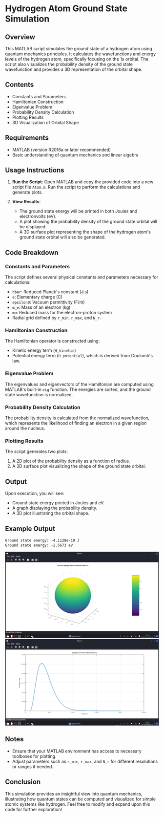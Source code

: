 # Hydrogen Atom Ground State Simulation

## Overview
This MATLAB script simulates the ground state of a hydrogen atom using quantum mechanics principles. It calculates the wavefunctions and energy levels of the hydrogen atom, specifically focusing on the 1s orbital. The script also visualizes the probability density of the ground state wavefunction and provides a 3D representation of the orbital shape.

## Contents
- Constants and Parameters
- Hamiltonian Construction
- Eigenvalue Problem
- Probability Density Calculation
- Plotting Results
- 3D Visualization of Orbital Shape

## Requirements
- MATLAB (version R2016a or later recommended)
- Basic understanding of quantum mechanics and linear algebra

## Usage Instructions

1. **Run the Script**: Open MATLAB and copy the provided code into a new script file `Atom.m`. Run the script to perform the calculations and generate plots.

2. **View Results**:
   - The ground state energy will be printed in both Joules and electronvolts (eV).
   - A plot showing the probability density of the ground state orbital will be displayed.
   - A 3D surface plot representing the shape of the hydrogen atom's ground state orbital will also be generated.

## Code Breakdown

### Constants and Parameters
The script defines several physical constants and parameters necessary for calculations:
- `hbar`: Reduced Planck's constant (J.s)
- `e`: Elementary charge (C)
- `epsilon0`: Vacuum permittivity (F/m)
- `m_e`: Mass of an electron (kg)
- `mu`: Reduced mass for the electron-proton system
- Radial grid defined by `r_min`, `r_max`, and `N_r`.

### Hamiltonian Construction
The Hamiltonian operator is constructed using:
- Kinetic energy term (`H_kinetic`)
- Potential energy term (`H_potential`), which is derived from Coulomb's law.

### Eigenvalue Problem
The eigenvalues and eigenvectors of the Hamiltonian are computed using MATLAB's built-in `eig` function. The energies are sorted, and the ground state wavefunction is normalized.

### Probability Density Calculation
The probability density is calculated from the normalized wavefunction, which represents the likelihood of finding an electron in a given region around the nucleus.

### Plotting Results
The script generates two plots:
1. A 2D plot of the probability density as a function of radius.
2. A 3D surface plot visualizing the shape of the ground state orbital.

## Output
Upon execution, you will see:
- Ground state energy printed in Joules and eV.
- A graph displaying the probability density.
- A 3D plot illustrating the orbital shape.

## Example Output
```
Ground state energy: -4.1128e-19 J
Ground state energy: -2.5673 eV
```
![plot1](results/plot1.png)
![plot2](results/plot2.png)
## Notes
- Ensure that your MATLAB environment has access to necessary toolboxes for plotting.
- Adjust parameters such as `r_min`, `r_max`, and `N_r` for different resolutions or ranges if needed.
 
## Conclusion
This simulation provides an insightful view into quantum mechanics, illustrating how quantum states can be computed and visualized for simple atomic systems like hydrogen. Feel free to modify and expand upon this code for further exploration!
